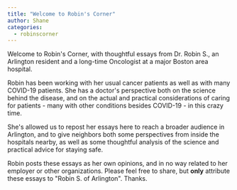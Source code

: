 ```yaml
---
title: "Welcome to Robin's Corner"
author: Shane
categories:
  - robinscorner
---
```


Welcome to Robin's Corner, with thoughtful essays from Dr. Robin S., an Arlington resident and a long-time Oncologist at a major Boston area hospital.

Robin has been working with her usual cancer patients as well as with many COVID-19 patients.  She has a doctor's perspective both on the science behind the disease, and on the actual and practical considerations of caring for patients - many with other conditions besides COVID-19 - in this crazy time.

She's allowed us to repost her essays here to reach a broader audience in Arlington, and to give neighbors both some perspectives from inside the hospitals nearby, as well as some thoughtful analysis of the science and practical advice for staying safe.

Robin posts these essays as her own opinions, and in no way related to her employer or other organizations.  Please feel free to share, but **only** attribute these essays to "Robin S. of Arlington".  Thanks.
 